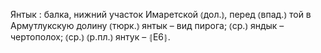 ---
---

Янтык
: балка, нижний участок Имаретской ⦅дол.⦆, перед ⦅впад.⦆ той в Армутлукскую долину ⦅тюрк.⦆ янтык – вид пирога; ⦅ср.⦆ яндык – чертополох; ⦅ср.⦆ ⦅р.пл.⦆ янтук – ⦃Е6⦄.

